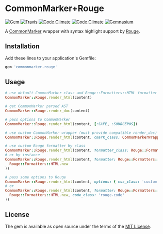 # CommonMarker+Rouge

[![Gem](https://img.shields.io/gem/v/commonmarker-rouge.svg?maxAge=2592000)](https://rubygems.org/gems/commonmarker-rouge)
[![Travis](https://img.shields.io/travis/sandfoxme/commonmarker-rouge.svg?maxAge=2592000)](https://travis-ci.org/sandfoxme/commonmarker-rouge)
[![Code Climate](https://img.shields.io/codeclimate/github/sandfoxme/commonmarker-rouge.svg?maxAge=2592000)](https://codeclimate.com/github/sandfoxme/commonmarker-rouge)
[![Code Climate](https://img.shields.io/codeclimate/coverage/github/sandfoxme/commonmarker-rouge.svg?maxAge=2592000)](https://codeclimate.com/github/sandfoxme/commonmarker-rouge/coverage)
[![Gemnasium](https://img.shields.io/gemnasium/sandfoxme/commonmarker-rouge.svg?maxAge=2592000)](https://gemnasium.com/sandfoxme/commonmarker-rouge)

A [CommonMarker](https://rubygems.org/gems/commonmarker) wrapper with
syntax highlight support by [Rouge](https://rubygems.org/gems/rouge).

## Installation

Add these lines to your application's Gemfile:

```ruby
gem 'commonmarker-rouge'
```

## Usage

```ruby
# use default CommonMarker class and Rouge::Formatters::HTML formatter
CommonMarker::Rouge.render_html(content)

# get CommonMarker parsed AST
CommonMarker::Rouge.render_doc(content)

# pass options to CommonMarker
CommonMarker::Rouge.render_html(content, [:SAFE, :SOURCEPOS])

# use custom CommonMarker wrapper (must provide compatible render_doc)
CommonMarker::Rouge.render_html(content, cmark_class: CommonMarkerWrapper)

# use custom Rouge formatter by class
CommonMarker::Rouge.render_html(content, formatter_class: Rouge::Formatters::HTMLLinewise)
# or by instance
CommonMarker::Rouge.render_html(content, formatter: Rouge::Formatters::HTMLTable.new(
  Rouge::Formatters::HTML.new
))

# pass some options to Rouge
CommonMarker::Rouge.render_html(content, options: { css_class: 'custom-class' })
# or
CommonMarker::Rouge.render_html(content, formatter: Rouge::Formatters::HTMLTable.new(
  Rouge::Formatters::HTML.new, code_class: 'rouge-code'
))

```

## License

The gem is available as open source under the terms of the [MIT License](http://opensource.org/licenses/MIT).


